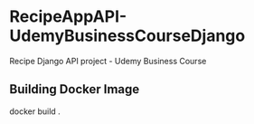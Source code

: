 # RecipeAppAPI-UdemyBusinessCourseDjango
Recipe Django API project - Udemy Business Course

## Building Docker Image
docker build .
